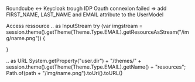 Roundcube <-> Keycloak trough IDP
Oauth connexion failed => add FIRST_NAME, LAST_NAME and EMAIL attribute to the UserModel

Access ressource 
.. as InputStream
try (var imgstream = session.theme().getTheme(Theme.Type.EMAIL).getResourceAsStream("/img/name.png")) {

}

.. as URL
System.getProperty("user.dir") + "/themes/" + session.theme().getTheme(Theme.Type.EMAIL).getName() + "resources";
Path.of(path + "/img/name.png").toUri().toURL()

